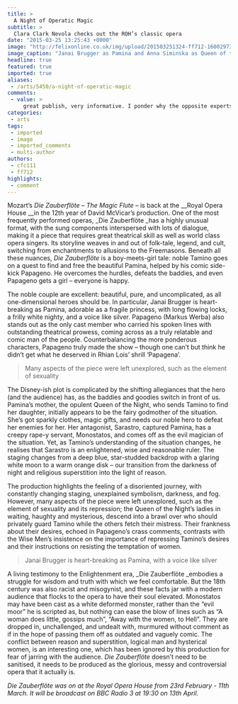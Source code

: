 ```yaml
---
title: >
  A Night of Operatic Magic
subtitle: >
  Clara Clark Nevola checks out the ROH’s classic opera
date: "2015-03-25 13:25:43 +0000"
image: "http://felixonline.co.uk/img/upload/201503251324-ff712-16002973044_229642317d_b.jpg"
image_caption: "Janai Brugger as Pamina and Anna Siminska as Queen of the Night in Die Zauberflöte"
headline: true
featured: true
imported: true
aliases:
 - /arts/5450/a-night-of-operatic-magic
comments:
 - value: >
     great publish, very informative. I ponder why the opposite experts of this sector do not notice this. You must continue your writing. I'm sure, you have a huge readers' base already! <br>bottes timberland france http://www.cc-des-sucs.fr/?fr-bottes-timberland-france-13793.html
categories:
 - arts
tags:
 - imported
 - image
 - imported_comments
 - multi-author
authors:
 - cfc111
 - ff712
highlights:
 - comment
---
```


Mozart’s _Die Zauberflöte_ – _The Magic Flute_ – is back at the __Royal Opera House __in the 12th year of David McVicar’s production. One of the most frequently performed operas, _Die Zauberflöte _has a highly unusual format, with the sung components interspersed with lots of dialogue, making it a piece that requires great theatrical skill as well as world class opera singers. Its storyline weaves in and out of folk-tale, legend, and cult, switching from enchantments to allusions to the Freemasons. Beneath all these nuances, _Die Zauberflöte_ is a boy-meets-girl tale: noble Tamino goes on a quest to find and free the beautiful Pamina, helped by his comic side-kick Papageno. He overcomes the hurdles, defeats the baddies, and even Papageno gets a girl – everyone is happy.

The noble couple are excellent: beautiful, pure, and uncomplicated, as all one-dimensional heroes should be. In particular, Janai Brugger is heart-breaking as Pamina, adorable as a fragile princess, with long flowing locks, a frilly white nighty, and a voice like silver. Papageno (Markus Werba) also stands out as the only cast member who carried his spoken lines with outstanding theatrical prowess, coming across as a truly relatable and comic man of the people. Counterbalancing the more ponderous characters, Papageno truly made the show – though one can’t but think he didn’t get what he deserved in Rhian Lois’ shrill ‘Papagena’.

> Many aspects of the piece were left unexplored, such as the element of sexuality

The Disney-ish plot is complicated by the shifting allegiances that the hero (and the audience) has, as the baddies and goodies switch in front of us. Pamina’s mother, the opulent Queen of the Night, who sends Tamino to find her daughter, initially appears to be the fairy godmother of the situation. She’s got sparkly clothes, magic gifts, and needs our noble hero to defeat her enemies for her. Her antagonist, Sarastro, captured Pamina, has a creepy rape-y servant, Monostatos, and comes off as the evil magician of the situation. Yet, as Tamino’s understanding of the situation changes, he realises that Sarastro is an enlightened, wise and reasonable ruler. The staging changes from a deep blue, star-studded backdrop with a glaring white moon to a warm orange disk – our transition from the darkness of night and religious superstition into the light of reason.

The production highlights the feeling of a disoriented journey, with constantly changing staging, unexplained symbolism, darkness, and fog. However, many aspects of the piece were left unexplored, such as the element of sexuality and its repression; the Queen of the Night’s ladies in waiting, haughty and mysterious, descend into a brawl over who should privately guard Tamino while the others fetch their mistress. Their frankness about their desires, echoed in Papageno’s crass comments, contrasts with the Wise Men’s insistence on the importance of repressing Tamino’s desires and their instructions on resisting the temptation of women.

> Janai Brugger is heart-breaking as Pamina, with a voice like silver

A living testimony to the Enlightenment era, _Die Zauberflöte _embodies a struggle for wisdom and truth with which we feel comfortable. But the 18th century was also racist and misogynist, and these facts jar with a modern audience that flocks to the opera to have their soul elevated. Monostatos may have been cast as a white deformed monster, rather than the “evil moor” he is scripted as, but nothing can ease the blow of lines such as “A woman does little, gossips much”, “Away with the women, to Hell”. They are dropped in, unchallenged, and undealt with, murmured without comment as if in the hope of passing them off as outdated and vaguely comic. The conflict between reason and superstition, logical man and hysterical women, is an interesting one, which has been ignored by this production for fear of jarring with the audience. _Die Zauberflöte_ doesn’t need to be sanitised, it needs to be produced as the glorious, messy and controversial opera that it actually is.

_Die Zauberflöte was on at the Royal Opera House from 23rd February - 11th March. It will be broadcast on BBC Radio 3 at 19:30 on 13th April._
